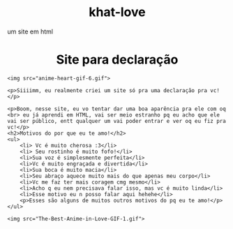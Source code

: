 # khat-love
um site em html
<!DOCTYPE html>
<html lang="pt-br">
<head>
    <meta charset="UTF-8">
    <meta http-equiv="X-UA-Compatible" content="IE=edge">
    <meta name="viewport" content="width=device-width, initial-scale=1.0">
    <title>Khat lover</title>
</head>
<style>
    h1 {color:black} 
    h1 {text-align: center;}
    

    
    
</style>
<body background="LhoxSBy.jpg">
    <h1>Site para declaração</h1>
    
    <img src="anime-heart-gif-6.gif">

    <p>Siiiimm, eu realmente criei um site só pra uma declaração pra vc!</p>

    <p>Boom, nesse site, eu vo tentar dar uma boa aparência pra ele com oq <br> eu já aprendi em HTML, vai ser meio estranho pq eu acho que ele vai ser público, entt qualquer um vai poder entrar e ver oq eu fiz pra vc!</p>
    <h2>Motivos do por que eu te amo!</h2>
    <ul>
        <li> Vc é muito cherosa :3</li>
        <li> Seu rostinho é muito fofo!</li>
        <li>Sua voz é simplesmente perfeita</li>
        <li>Vc é muito engraçada e divertida</li>
        <li>Sua boca é muito macia</li>
        <li>Seu abraço aquece muito mais do que apenas meu corpo</li>
        <li>Vc me faz ter mais coragem cmg mesmo</li>
        <li>Acho q eu nem precisava falar isso, mas vc é muito linda</li>
        <li>Esse motivo eu n posso falar aqui hehehe</li>
        <p>Esses são alguns de muitos outros motivos do pq eu te amo!</p>
    </ul>

    <img src="The-Best-Anime-in-Love-GIF-1.gif">

</body>
</html>
